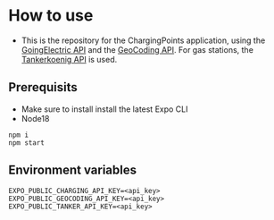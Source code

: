 # How to use 
- This is the repository for the ChargingPoints application, using the [GoingElectric API](https://www.goingelectric.de/stromtankstellen/api/new/) and the [GeoCoding API](https://geocode.maps.co/). For gas stations, the [Tankerkoenig API](https://creativecommons.tankerkoenig.de/) is used.

## Prerequisits
- Make sure to install install the latest Expo CLI
- Node18
```
npm i
npm start
```

## Environment variables
```
EXPO_PUBLIC_CHARGING_API_KEY=<api_key>
EXPO_PUBLIC_GEOCODING_API_KEY=<api_key>
EXPO_PUBLIC_TANKER_API_KEY=<api_key>
```

